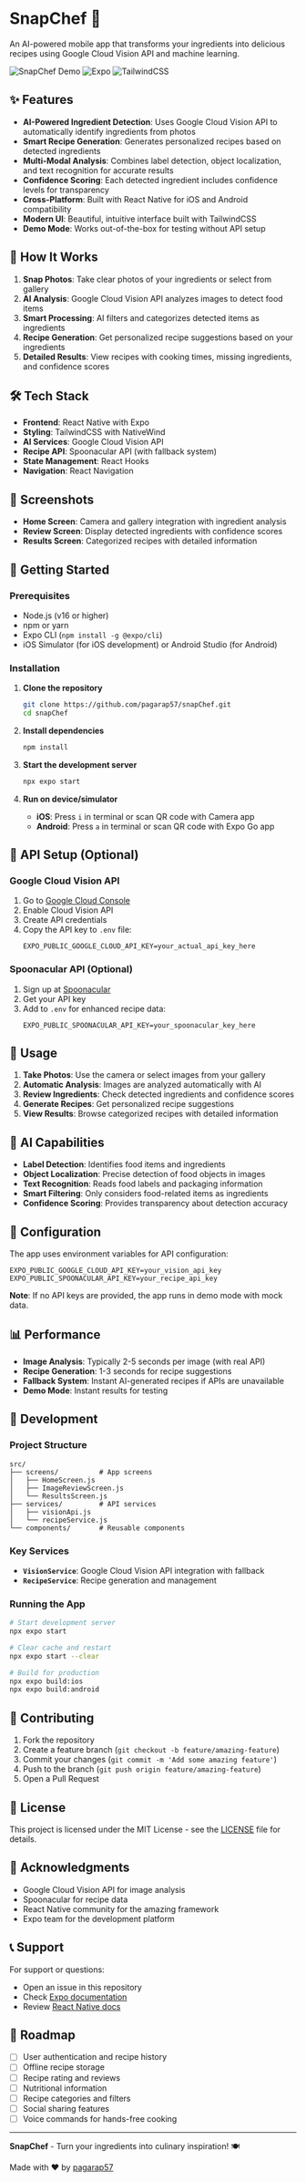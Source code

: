 # SnapChef 🍳

An AI-powered mobile app that transforms your ingredients into delicious recipes using Google Cloud Vision API and machine learning.

![SnapChef Demo](https://img.shields.io/badge/React%20Native-0.72.10-blue)
![Expo](https://img.shields.io/badge/Expo-SDK%2049-green)
![TailwindCSS](https://img.shields.io/badge/TailwindCSS-3.3.2-38B2AC)

## ✨ Features

- **AI-Powered Ingredient Detection**: Uses Google Cloud Vision API to automatically identify ingredients from photos
- **Smart Recipe Generation**: Generates personalized recipes based on detected ingredients
- **Multi-Modal Analysis**: Combines label detection, object localization, and text recognition for accurate results
- **Confidence Scoring**: Each detected ingredient includes confidence levels for transparency
- **Cross-Platform**: Built with React Native for iOS and Android compatibility
- **Modern UI**: Beautiful, intuitive interface built with TailwindCSS
- **Demo Mode**: Works out-of-the-box for testing without API setup

## 🚀 How It Works

1. **Snap Photos**: Take clear photos of your ingredients or select from gallery
2. **AI Analysis**: Google Cloud Vision API analyzes images to detect food items
3. **Smart Processing**: AI filters and categorizes detected items as ingredients
4. **Recipe Generation**: Get personalized recipe suggestions based on your ingredients
5. **Detailed Results**: View recipes with cooking times, missing ingredients, and confidence scores

## 🛠️ Tech Stack

- **Frontend**: React Native with Expo
- **Styling**: TailwindCSS with NativeWind
- **AI Services**: Google Cloud Vision API
- **Recipe API**: Spoonacular API (with fallback system)
- **State Management**: React Hooks
- **Navigation**: React Navigation

## 📱 Screenshots

- **Home Screen**: Camera and gallery integration with ingredient analysis
- **Review Screen**: Display detected ingredients with confidence scores
- **Results Screen**: Categorized recipes with detailed information

## 🚀 Getting Started

### Prerequisites

- Node.js (v16 or higher)
- npm or yarn
- Expo CLI (`npm install -g @expo/cli`)
- iOS Simulator (for iOS development) or Android Studio (for Android)

### Installation

1. **Clone the repository**
   ```bash
   git clone https://github.com/pagarap57/snapChef.git
   cd snapChef
   ```

2. **Install dependencies**
   ```bash
   npm install
   ```

3. **Start the development server**
   ```bash
   npx expo start
   ```

4. **Run on device/simulator**
   - **iOS**: Press `i` in terminal or scan QR code with Camera app
   - **Android**: Press `a` in terminal or scan QR code with Expo Go app

## 🔑 API Setup (Optional)

### Google Cloud Vision API

1. Go to [Google Cloud Console](https://console.cloud.google.com/)
2. Enable Cloud Vision API
3. Create API credentials
4. Copy the API key to `.env` file:
   ```env
   EXPO_PUBLIC_GOOGLE_CLOUD_API_KEY=your_actual_api_key_here
   ```

### Spoonacular API (Optional)

1. Sign up at [Spoonacular](https://spoonacular.com/food-api)
2. Get your API key
3. Add to `.env` for enhanced recipe data:
   ```env
   EXPO_PUBLIC_SPOONACULAR_API_KEY=your_spoonacular_key_here
   ```

## 📖 Usage

1. **Take Photos**: Use the camera or select images from your gallery
2. **Automatic Analysis**: Images are analyzed automatically with AI
3. **Review Ingredients**: Check detected ingredients and confidence scores
4. **Generate Recipes**: Get personalized recipe suggestions
5. **View Results**: Browse categorized recipes with detailed information

## 🎯 AI Capabilities

- **Label Detection**: Identifies food items and ingredients
- **Object Localization**: Precise detection of food objects in images
- **Text Recognition**: Reads food labels and packaging information
- **Smart Filtering**: Only considers food-related items as ingredients
- **Confidence Scoring**: Provides transparency about detection accuracy

## 🔧 Configuration

The app uses environment variables for API configuration:

```env
EXPO_PUBLIC_GOOGLE_CLOUD_API_KEY=your_vision_api_key
EXPO_PUBLIC_SPOONACULAR_API_KEY=your_recipe_api_key
```

**Note**: If no API keys are provided, the app runs in demo mode with mock data.

## 📊 Performance

- **Image Analysis**: Typically 2-5 seconds per image (with real API)
- **Recipe Generation**: 1-3 seconds for recipe suggestions
- **Fallback System**: Instant AI-generated recipes if APIs are unavailable
- **Demo Mode**: Instant results for testing

## 🚧 Development

### Project Structure

```
src/
├── screens/          # App screens
│   ├── HomeScreen.js
│   ├── ImageReviewScreen.js
│   └── ResultsScreen.js
├── services/         # API services
│   ├── visionApi.js
│   └── recipeService.js
└── components/       # Reusable components
```

### Key Services

- **`VisionService`**: Google Cloud Vision API integration with fallback
- **`RecipeService`**: Recipe generation and management

### Running the App

```bash
# Start development server
npx expo start

# Clear cache and restart
npx expo start --clear

# Build for production
npx expo build:ios
npx expo build:android
```

## 🤝 Contributing

1. Fork the repository
2. Create a feature branch (`git checkout -b feature/amazing-feature`)
3. Commit your changes (`git commit -m 'Add some amazing feature'`)
4. Push to the branch (`git push origin feature/amazing-feature`)
5. Open a Pull Request

## 📄 License

This project is licensed under the MIT License - see the [LICENSE](LICENSE) file for details.

## 🙏 Acknowledgments

- Google Cloud Vision API for image analysis
- Spoonacular for recipe data
- React Native community for the amazing framework
- Expo team for the development platform

## 📞 Support

For support or questions:
- Open an issue in this repository
- Check [Expo documentation](https://docs.expo.dev/)
- Review [React Native docs](https://reactnative.dev/)

## 🚀 Roadmap

- [ ] User authentication and recipe history
- [ ] Offline recipe storage
- [ ] Recipe rating and reviews
- [ ] Nutritional information
- [ ] Recipe categories and filters
- [ ] Social sharing features
- [ ] Voice commands for hands-free cooking

---

**SnapChef** - Turn your ingredients into culinary inspiration! 🍽️

Made with ❤️ by [pagarap57](https://github.com/pagarap57)


